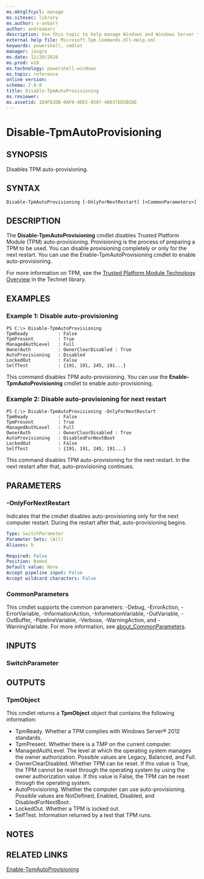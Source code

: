 ```yaml
---
ms.mktglfcycl: manage
ms.sitesec: library
ms.author: v-anbarr
author: andreabarr
description: Use this topic to help manage Windows and Windows Server technologies with Windows PowerShell.
external help file: Microsoft.Tpm.Commands.dll-Help.xml
keywords: powershell, cmdlet
manager: jasgro
ms.date: 12/20/2016
ms.prod: w10
ms.technology: powershell-windows
ms.topic: reference
online version: 
schema: 2.0.0
title: Disable-TpmAutoProvisioning
ms.reviewer:
ms.assetid: 1D4F82DB-0AF0-4DE5-8587-46037ED3BCDE
---
```


# Disable-TpmAutoProvisioning

## SYNOPSIS
Disables TPM auto-provisioning.

## SYNTAX

```
Disable-TpmAutoProvisioning [-OnlyForNextRestart] [<CommonParameters>]
```

## DESCRIPTION
The **Disable-TpmAutoProvisioning** cmdlet disables Trusted Platform Module (TPM) auto-provisioning.
Provisioning is the process of preparing a TPM to be used.
You can disable provisioning completely or only for the next restart.
You can use the Enable-TpmAutoProvisioning cmdlet to enable auto-provisioning.

For more information on TPM, see the [Trusted Platform Module Technology Overview](http://technet.microsoft.com/en-us/library/jj131725.aspx) in the Technet library.

## EXAMPLES

### Example 1: Disable auto-provisioning
```
PS C:\> Disable-TpmAutoProvisioning
TpmReady           : False
TpmPresent         : True
ManagedAuthLevel   : Full
OwnerAuth          : OwnerClearDisabled : True
AutoProvisioning   : Disabled
LockedOut          : False
SelfTest           : {191, 191, 245, 191...}
```

This command disables TPM auto-provisioning.
You can use the **Enable-TpmAutoProvisioning** cmdlet to enable auto-provisioning.

### Example 2: Disable auto-provisioning for next restart
```
PS C:\> Disable-TpmAutoProvisioning -OnlyForNextRestart
TpmReady           : False
TpmPresent         : True
ManagedAuthLevel   : Full
OwnerAuth          : OwnerClearDisabled : True
AutoProvisioning   : DisabledForNextBoot
LockedOut          : False
SelfTest           : {191, 191, 245, 191...}
```

This command disables TPM auto-provisioning for the next restart.
In the next restart after that, auto-provisioning continues.

## PARAMETERS

### -OnlyForNextRestart
Indicates that the cmdlet disables auto-provisioning only for the next computer restart.
During the restart after that, auto-provisioning begins.

```yaml
Type: SwitchParameter
Parameter Sets: (All)
Aliases: b

Required: False
Position: Named
Default value: None
Accept pipeline input: False
Accept wildcard characters: False
```

### CommonParameters
This cmdlet supports the common parameters: -Debug, -ErrorAction, -ErrorVariable, -InformationAction, -InformationVariable, -OutVariable, -OutBuffer, -PipelineVariable, -Verbose, -WarningAction, and -WarningVariable. For more information, see [about_CommonParameters](http://go.microsoft.com/fwlink/?LinkID=113216).

## INPUTS

### SwitchParameter

## OUTPUTS

### TpmObject
This cmdlet returns a **TpmObject** object that contains the following information:

- TpmReady. Whether a TPM complies with Windows Server® 2012 standards.
- TpmPresent. Whether there is a TMP on the current computer.
- ManagedAuthLevel. The level at which the operating system manages the owner authorization. Possible values are Legacy, Balanced, and Full.
- OwnerClearDisabled. Whether TPM can be reset. If this value is True, the TPM cannot be reset through the operating system by using the owner authorization value. If this value is False, the TPM can be reset through the operating system. 
- AutoProvisioning. Whether the computer can use auto-provisioning. Possible values are NotDefined, Enabled, Disabled, and DisabledForNextBoot.
- LockedOut. Whether a TPM is locked out.
- SelfTest. Information returned by a test that TPM runs.

## NOTES

## RELATED LINKS

[Enable-TpmAutoProvisioning](./Enable-TpmAutoProvisioning.md)


